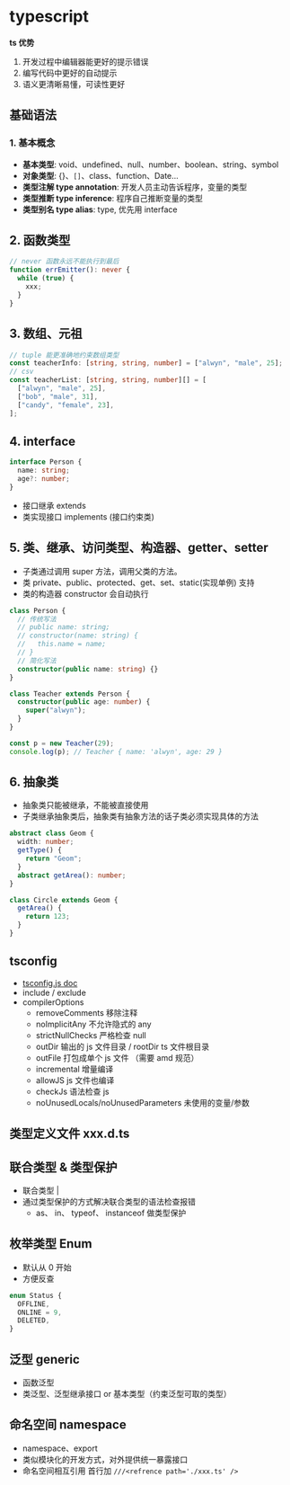 # typescript

**ts 优势**

1. 开发过程中编辑器能更好的提示错误
2. 编写代码中更好的自动提示
3. 语义更清晰易懂，可读性更好

## 基础语法

### 1. 基本概念

- **基本类型**: void、undefined、null、number、boolean、string、symbol
- **对象类型**: {}、`[]`、class、function、Date...
- **类型注解 type annotation**: 开发人员主动告诉程序，变量的类型
- **类型推断 type inference**: 程序自己推断变量的类型
- **类型别名 type alias**: type, 优先用 interface

## 2. 函数类型

```ts
// never 函数永远不能执行到最后
function errEmitter(): never {
  while (true) {
    xxx;
  }
}
```

## 3. 数组、元祖

```ts
// tuple 能更准确地约束数组类型
const teacherInfo: [string, string, number] = ["alwyn", "male", 25];
// csv
const teacherList: [string, string, number][] = [
  ["alwyn", "male", 25],
  ["bob", "male", 31],
  ["candy", "female", 23],
];
```

## 4. interface

```ts
interface Person {
  name: string;
  age?: number;
}
```

- 接口继承 extends
- 类实现接口 implements (接口约束类)

## 5. 类、继承、访问类型、构造器、getter、setter

- 子类通过调用 super 方法，调用父类的方法。
- 类 private、public、protected、get、set、static(实现单例) 支持
- 类的构造器 constructor 会自动执行

```ts
class Person {
  // 传统写法
  // public name: string;
  // constructor(name: string) {
  //   this.name = name;
  // }
  // 简化写法
  constructor(public name: string) {}
}

class Teacher extends Person {
  constructor(public age: number) {
    super("alwyn");
  }
}

const p = new Teacher(29);
console.log(p); // Teacher { name: 'alwyn', age: 29 }
```

## 6. 抽象类

- 抽象类只能被继承，不能被直接使用
- 子类继承抽象类后，抽象类有抽象方法的话子类必须实现具体的方法

```ts
abstract class Geom {
  width: number;
  getType() {
    return "Geom";
  }
  abstract getArea(): number;
}

class Circle extends Geom {
  getArea() {
    return 123;
  }
}
```

## tsconfig

- [tsconfig.js doc](https://www.typescriptlang.org/docs/handbook/tsconfig-json.html)
- include / exclude
- compilerOptions
  - removeComments 移除注释
  - noImplicitAny 不允许隐式的 any
  - strictNullChecks 严格检查 null
  - outDir 输出的 js 文件目录 / rootDir ts 文件根目录
  - outFile 打包成单个 js 文件 （需要 amd 规范）
  - incremental 增量编译
  - allowJS js 文件也编译
  - checkJs 语法检查 js
  - noUnusedLocals/noUnusedParameters 未使用的变量/参数

## 类型定义文件 xxx.d.ts

## 联合类型 & 类型保护

- 联合类型 |
- 通过类型保护的方式解决联合类型的语法检查报错
  - as、 in、 typeof、 instanceof 做类型保护

## 枚举类型 Enum

- 默认从 0 开始
- 方便反查

```ts
enum Status {
  OFFLINE,
  ONLINE = 9,
  DELETED,
}
```

## 泛型 generic

- 函数泛型
- 类泛型、泛型继承接口 or 基本类型（约束泛型可取的类型）

## 命名空间 namespace

- namespace、export
- 类似模块化的开发方式，对外提供统一暴露接口
- 命名空间相互引用 首行加 `///<refrence path='./xxx.ts' />`
